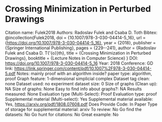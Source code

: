 # Crossing Minimization in Perturbed Drawings

Citation name: Fulek2018
Authors: Radoslav Fulek and Csaba D. Toth
Bibtex: @incollection{Fulek2018,
doi = {10.1007/978-3-030-04414-5_16},
url = {https://doi.org/10.1007/978-3-030-04414-5_16},
year = {2018},
publisher = {Springer International Publishing},
pages = {229--241},
author = {Radoslav Fulek and Csaba D. T{\'{o}}th},
title = {Crossing Minimization in Perturbed Drawings},
booktitle = {Lecture Notes in Computer Science}
}
DOI: https://doi.org/10.1007/978-3-030-04414-5_16
Year: 2018
Conference: GD
link: https://link.springer.com/content/pdf/10.1007%2F978-3-030-04414-5.pdf
Notes: mainly proof with an algorithm inside?
paper type: algorithm, proof
Graph feature: 1-dimensional simplicial complex
Dataset tag clean: none
Dataset used: no experiment
dataset size: 0
Size of graphs (Clean up): NA
Size of graphs: None
Easy to find info about graphs?: NA
Results measured: None
Evaluation type (Multi-Select): Proof
Evaluation type: proof
Supplemental material (Multi-select): Yes
Supplemental material available: Yes, https://arxiv.org/pdf/1808.07608.pdf
Does Provide Code: In Paper
Type of storage for supplemental material: arxiv
To review: No
Go find the datasets: No
Go hunt for citations: No
Great example: No